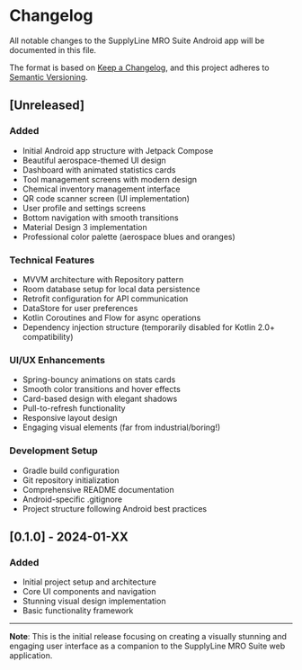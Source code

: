 # Changelog

All notable changes to the SupplyLine MRO Suite Android app will be documented in this file.

The format is based on [Keep a Changelog](https://keepachangelog.com/en/1.0.0/),
and this project adheres to [Semantic Versioning](https://semver.org/spec/v2.0.0.html).

## [Unreleased]

### Added
- Initial Android app structure with Jetpack Compose
- Beautiful aerospace-themed UI design
- Dashboard with animated statistics cards
- Tool management screens with modern design
- Chemical inventory management interface
- QR code scanner screen (UI implementation)
- User profile and settings screens
- Bottom navigation with smooth transitions
- Material Design 3 implementation
- Professional color palette (aerospace blues and oranges)

### Technical Features
- MVVM architecture with Repository pattern
- Room database setup for local data persistence
- Retrofit configuration for API communication
- DataStore for user preferences
- Kotlin Coroutines and Flow for async operations
- Dependency injection structure (temporarily disabled for Kotlin 2.0+ compatibility)

### UI/UX Enhancements
- Spring-bouncy animations on stats cards
- Smooth color transitions and hover effects
- Card-based design with elegant shadows
- Pull-to-refresh functionality
- Responsive layout design
- Engaging visual elements (far from industrial/boring!)

### Development Setup
- Gradle build configuration
- Git repository initialization
- Comprehensive README documentation
- Android-specific .gitignore
- Project structure following Android best practices

## [0.1.0] - 2024-01-XX

### Added
- Initial project setup and architecture
- Core UI components and navigation
- Stunning visual design implementation
- Basic functionality framework

---

**Note**: This is the initial release focusing on creating a visually stunning and engaging user interface as a companion to the SupplyLine MRO Suite web application.
